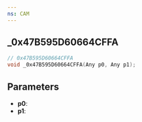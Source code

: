 ```yaml
---
ns: CAM
---
```

## _0x47B595D60664CFFA

```c
// 0x47B595D60664CFFA
void _0x47B595D60664CFFA(Any p0, Any p1);
```


## Parameters
* **p0**: 
* **p1**: 

